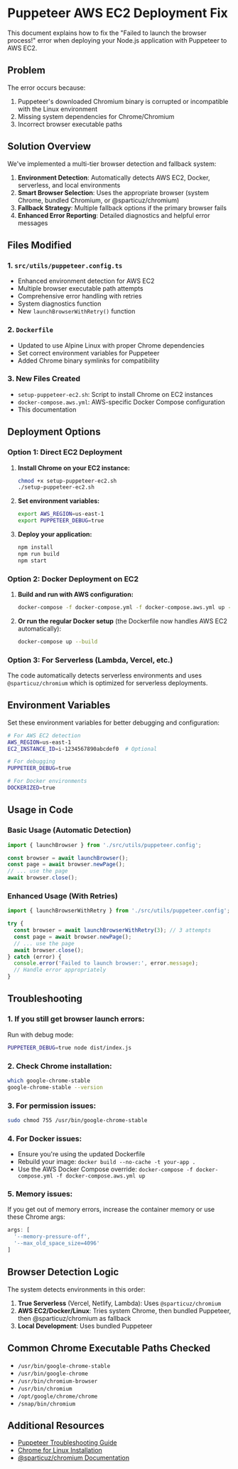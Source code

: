 # Puppeteer AWS EC2 Deployment Fix

This document explains how to fix the "Failed to launch the browser process!" error when deploying your Node.js application with Puppeteer to AWS EC2.

## Problem

The error occurs because:
1. Puppeteer's downloaded Chromium binary is corrupted or incompatible with the Linux environment
2. Missing system dependencies for Chrome/Chromium
3. Incorrect browser executable paths

## Solution Overview

We've implemented a multi-tier browser detection and fallback system:

1. **Environment Detection**: Automatically detects AWS EC2, Docker, serverless, and local environments
2. **Smart Browser Selection**: Uses the appropriate browser (system Chrome, bundled Chromium, or @sparticuz/chromium)
3. **Fallback Strategy**: Multiple fallback options if the primary browser fails
4. **Enhanced Error Reporting**: Detailed diagnostics and helpful error messages

## Files Modified

### 1. `src/utils/puppeteer.config.ts`
- Enhanced environment detection for AWS EC2
- Multiple browser executable path attempts
- Comprehensive error handling with retries
- System diagnostics function
- New `launchBrowserWithRetry()` function

### 2. `Dockerfile`
- Updated to use Alpine Linux with proper Chrome dependencies
- Set correct environment variables for Puppeteer
- Added Chrome binary symlinks for compatibility

### 3. New Files Created
- `setup-puppeteer-ec2.sh`: Script to install Chrome on EC2 instances
- `docker-compose.aws.yml`: AWS-specific Docker Compose configuration
- This documentation

## Deployment Options

### Option 1: Direct EC2 Deployment

1. **Install Chrome on your EC2 instance:**
   ```bash
   chmod +x setup-puppeteer-ec2.sh
   ./setup-puppeteer-ec2.sh
   ```

2. **Set environment variables:**
   ```bash
   export AWS_REGION=us-east-1
   export PUPPETEER_DEBUG=true
   ```

3. **Deploy your application:**
   ```bash
   npm install
   npm run build
   npm start
   ```

### Option 2: Docker Deployment on EC2

1. **Build and run with AWS configuration:**
   ```bash
   docker-compose -f docker-compose.yml -f docker-compose.aws.yml up --build
   ```

2. **Or run the regular Docker setup** (the Dockerfile now handles AWS EC2 automatically):
   ```bash
   docker-compose up --build
   ```

### Option 3: For Serverless (Lambda, Vercel, etc.)

The code automatically detects serverless environments and uses `@sparticuz/chromium` which is optimized for serverless deployments.

## Environment Variables

Set these environment variables for better debugging and configuration:

```bash
# For AWS EC2 detection
AWS_REGION=us-east-1
EC2_INSTANCE_ID=i-1234567890abcdef0  # Optional

# For debugging
PUPPETEER_DEBUG=true

# For Docker environments
DOCKERIZED=true
```

## Usage in Code

### Basic Usage (Automatic Detection)
```typescript
import { launchBrowser } from './src/utils/puppeteer.config';

const browser = await launchBrowser();
const page = await browser.newPage();
// ... use the page
await browser.close();
```

### Enhanced Usage (With Retries)
```typescript
import { launchBrowserWithRetry } from './src/utils/puppeteer.config';

try {
  const browser = await launchBrowserWithRetry(3); // 3 attempts
  const page = await browser.newPage();
  // ... use the page
  await browser.close();
} catch (error) {
  console.error('Failed to launch browser:', error.message);
  // Handle error appropriately
}
```

## Troubleshooting

### 1. If you still get browser launch errors:

Run with debug mode:
```bash
PUPPETEER_DEBUG=true node dist/index.js
```

### 2. Check Chrome installation:
```bash
which google-chrome-stable
google-chrome-stable --version
```

### 3. For permission issues:
```bash
sudo chmod 755 /usr/bin/google-chrome-stable
```

### 4. For Docker issues:
- Ensure you're using the updated Dockerfile
- Rebuild your image: `docker build --no-cache -t your-app .`
- Use the AWS Docker Compose override: `docker-compose -f docker-compose.yml -f docker-compose.aws.yml up`

### 5. Memory issues:
If you get out of memory errors, increase the container memory or use these Chrome args:
```typescript
args: [
  '--memory-pressure-off',
  '--max_old_space_size=4096'
]
```

## Browser Detection Logic

The system detects environments in this order:

1. **True Serverless** (Vercel, Netlify, Lambda): Uses `@sparticuz/chromium`
2. **AWS EC2/Docker/Linux**: Tries system Chrome, then bundled Puppeteer, then @sparticuz/chromium as fallback
3. **Local Development**: Uses bundled Puppeteer

## Common Chrome Executable Paths Checked

- `/usr/bin/google-chrome-stable`
- `/usr/bin/google-chrome`
- `/usr/bin/chromium-browser`
- `/usr/bin/chromium`
- `/opt/google/chrome/chrome`
- `/snap/bin/chromium`

## Additional Resources

- [Puppeteer Troubleshooting Guide](https://pptr.dev/troubleshooting)
- [Chrome for Linux Installation](https://www.google.com/chrome/)
- [@sparticuz/chromium Documentation](https://github.com/Sparticuz/chromium)